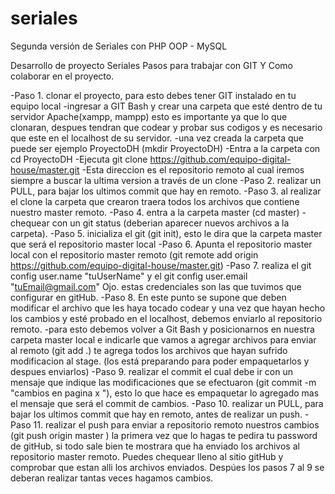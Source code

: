 # seriales
Segunda versión de Seriales con PHP OOP - MySQL

Desarrollo de proyecto Seriales
Pasos para trabajar con GIT Y Como colaborar en el proyecto.

-Paso 1. clonar el proyecto, para esto debes tener GIT instalado en tu equipo local -ingresar a GIT Bash y crear una carpeta que esté dentro de tu servidor Apache(xampp, mampp) esto es importante ya que lo que clonaran, despues tendran que codear y probar sus codigos y es necesario que este en el localhost de su servidor. -una vez creada la carpeta que puede ser ejemplo ProyectoDH (mkdir ProyectoDH) -Entra a la carpeta con cd ProyectoDH -Ejecuta git clone https://github.com/equipo-digital-house/master.git -Esta direccion es el repositorio remoto al cual iremos siempre a buscar la ultima version a través de un clone
-Paso 2. realizar un PULL, para bajar los ultimos commit que hay en remoto.
-Paso 3. al realizar el clone la carpeta que crearon traera todos los archivos que contiene nuestro master remoto.
-Paso 4. entra a la carpeta master (cd master) -chequear con un git status (deberian aparecer nuevos archivos a la carpeta).
-Paso 5. inicializa el git (git init), esto le dira que la carpeta master que será el repositorio master local
-Paso 6. Apunta el repositorio master local con el repositorio master remoto (git remote add origin https://github.com/equipo-digital-house/master.git)
-Paso 7. realiza el git config user.name "tuUserName" y el git config user.email "tuEmail@gmail.com" Ojo. estas credenciales son las que tuvimos que configurar en gitHub.
-Paso 8. En este punto se supone que deben modificar el archivo que les haya tocado codear y una vez que hayan hecho los cambios y esté probado en el localhost, debemos enviarlo al repositorio remoto. -para esto debemos volver a Git Bash y posicionarnos en nuestra carpeta master local e indicarle que vamos a agregar archivos para enviar al remoto (git add .) te agrega todos los archivos que hayan sufrido modificacion al stage. (los está preparando para poder empaquetarlos y despues enviarlos)
-Paso 9. realizar el commit el cual debe ir con un mensaje que indique las modificaciones que se efectuaron (git commit -m "cambios en pagina x "), esto lo que hace es empaquetar lo agregado mas el mensaje que será el commit de cambios.
-Paso 10. realizar un PULL, para bajar los ultimos commit que hay en remoto, antes de realizar un push.
-Paso 11. realizar el push para enviar a repositorio remoto nuestros cambios (git push origin master ) la primera vez que lo hagas te pedira tu password de gitHub, si todo sale bien te mostrara que ha enviado los archivos al repositorio master remoto. Puedes chequear lleno al sitio gitHub y comprobar que estan alli los archivos enviados.
Despúes los pasos 7 al 9 se deberan realizar tantas veces hagamos cambios.
